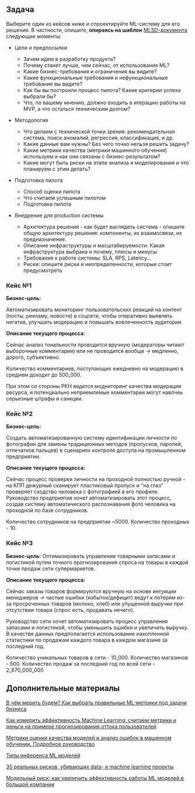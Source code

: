 ## Задача

Выберите один из кейсов ниже и спроектируйте ML-систему для его решения. 
В частности, опишите, **опираясь на шаблон** [MLSD-документа](https://github.com/IrinaGoloshchapova/ml_system_design_doc_ru/blob/main/ML_System_Design_Doc_Template.md) следующие моменты:

- Цели и предпосылки
  - Зачем идем в разработку продукта?
  - Почему станет лучше, чем сейчас, от использования ML?
  - Какие бизнес-требования и ограничения вы видите?
  - Какие функциональные требования и нефункциональные требования вы видите?
  - Как бы вы построили процесс пилота? Какие критерии успеха выбрали бы?
  - Что, по вашему мнению, должно входить в итерацию работы на MVP, а что остаться техническим долгом?

- Методология
  - Что делаем с технической точки зрения: рекомендательная система, поиск аномалий, регрессия, классификация, и др.
  - Какие данные вам нужны? Без чего точно нельзя решить задачу?
  - Какие метрики качества (метрики машинного обучения) используем и как они связаны с бизнес-результатом?
  - Какие могут быть риски на этапе анализа и моделирования и что планируем с этим делать?

- Подготовка пилота
  - Способ оценки пилота
  - Что считаем успешным пилотом
  - Подготовка пилота

- Внедрение для production системы
  - Архитектура решения - как будет выглядеть система - опишите общую архитектуру решения: компоненты, их взаимосвязи, их предназначение.
  - Описание инфраструктуры и масштабируемости: Какая инфраструктура выбрана и почему, плюсы и минусы
  - Требования к работе системы: SLA, RPS, Latency...
  - Риски: опишите риски и неопределенности, которые стоит предусмотреть 


### Кейс №1

**Бизнес-цель:**

Автоматизировать мониторинг пользовательских реакций на контент (посты, рекламу, новости) в соцсети, чтобы оперативно выявлять негатив, улучшать модерацию и повышать вовлеченность аудитории.

**Описание текущего процесса:**

Сейчас анализ тональности проводится вручную (модераторы читают выборочные комментарии) или не проводится вообще → медленно, дорого, субъективно. 

Количество комментариев, поступающих ежедневно на модерацию в среднем доходит до 500_000.

При этом со стороны РКН ведется модниторинг качества модерации ресурса, и потенциально неприемлемые комментарии могут навлчеь серьезные штрафы и санкции.


### Кейс №2

**Бизнес-цель:**

Создать автоматизированную систему идентификации личности по фотографии для замены традиционных методов (пропусков, паролей, отпечатков пальцев) в сценариях контроля доступа на промышленном предприятии.

**Описание текущего процесса:**

Сейчас процесс проверки личности на проходной полностью ручной - на КПП дежурный сканирует пластиковый пропуск и "на глаз" проверяет сходство человека с фотографией в его профиле. Руководство предприятия хочет автоматизировать этот процесс, создав систему автоматического распознавания фото человека на проходной по базе сотрудников.

Количество сотрудников на предприятии ~5000. Количество проходных - 10.


### Кейс №3

**Бизнес-цель:**
Оптимизировать управление товарными запасами и логистикой путем точного прогнозирования спроса на товары в каждой точке продаж сети супермаркетов.

**Описание текущего процесса:**

Сейчас заказы товаров формируются вручную на основе интуиции менеджеров → частые ошибки (избыток/дефицит) ведут к потерям из-за просроченных товаров (молоко, хлеб) или упущенной выручки при отсутствии товара (спрос есть, продавать нечего).

Руководство сети хочет автоматизировать процесс управления запасами и логистикой, чтобы уменьшить ошибки и увеличить выручку. В качестве данных предполагается использование накопленной статистики по продажам каждого товара в каждом магазине за последний год.

Количество уникальных товаров в сети - 10_000. Количество магазинов - 500. Количество продаж за последний год по всей сети - 2_670_000_000


## Дополнительные материалы

[В чём мерить будем? Как выбрать правильные ML-метрики под задачи бизнеса](https://habr.com/ru/companies/jetinfosystems/articles/420261/)

[Как измерить эффективность Machine Learning: считаем метрики и деньги на примере прогнозирования оттока пользователей](https://chernobrovov.ru/articles/kak-izmerit-effektivnost-machine-learning-schitaem-metriki-i-dengi-na-primere-prognozirovaniya-ottoka-polzovatelej.html)

[Метрики оценки качества моделей и анализ ошибок в машинном обучении. Подробное руководство](https://habr.com/ru/articles/821547/)

[Типы инференса ML моделей](https://ml-system-design.ru/blog/inference/%D1%82%D0%B8%D0%BF%D1%8B-%D0%B8%D0%BD%D1%84%D0%B5%D1%80%D0%B5%D0%BD%D1%81%D0%B0-ml-%D0%BC%D0%BE%D0%B4%D0%B5%D0%BB%D0%B5%D0%B9)

[35 реальных рисков, убивающих data- и machine learning проекты](https://habr.com/ru/articles/649071/)

[Модельный риск: как увеличить эффективность работы ML моделей в большой компании](https://habr.com/ru/companies/X5Tech/articles/775424/)

